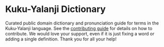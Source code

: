 
# Kuku-Yalanji Dictionary

Curated public domain dictionary and pronunciation guide for terms in the Kuku-Yalanji language. See the [contributing guide](https://github.com/drumworkteam/term/blob/make/.github/contributing.md) for details on how to contribute. We would love your support, even if it is just fixing a word or adding a single definition. Thank you for all your help!